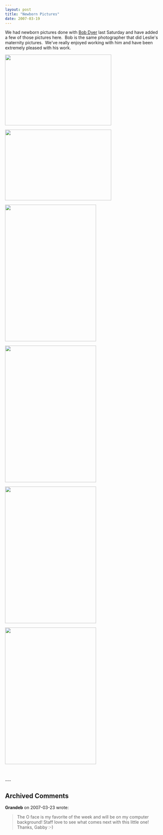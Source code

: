 ```yaml
---
layout: post
title: "Newborn Pictures"
date: 2007-03-19
---
```


<p>We had newborn pictures done with <a href="http://www.photographywithpassion.com" target="_blank">Bob Dyer</a> last Saturday and have added a few of those pictures here.  Bob is the same photographer that did Leslie's maternity pictures.  We've really enjoyed working with him and have been extremely pleased with his work.</p>
<p><img alt="" height="233" src="/thepaladinos/assets/images/2007-03-19-GAB_IMG_6328.jpg" width="350"/></p>
<p><img alt="" height="233" src="/thepaladinos/assets/images/2007-03-19-GAB_IMG_6059.jpg" width="350"/></p>
<p><img alt="" height="450" src="/thepaladinos/assets/images/2007-03-19-GAB_IMG_6075.jpg" width="300"/></p>
<p><img alt="" height="450" src="/thepaladinos/assets/images/2007-03-19-GAB_IMG_6091.jpg" width="300"/></p>
<p><img alt="" height="450" src="/thepaladinos/assets/images/2007-03-19-GAB_IMG_6272.jpg" width="300"/></p>
<p><img alt="" height="450" src="/thepaladinos/assets/images/2007-03-19-GAB_IMG_6298.jpg" width="300"/></p>
<p> </p>
---

## Archived Comments

**Grandeb** on 2007-03-23 wrote:

> The O face is my favorite of the week and will be on my computer background!  Staff love to see what comes next with this little one!  Thanks, Gabby :-)

